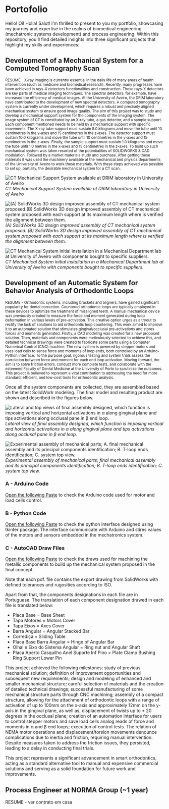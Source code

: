 # Portofolio

Hello! Oi! Holla! Salut! I'm thrilled to present to you my portfolio, showcasing my journey and expertise in the realms of biomedical engineering (mechatronic systems development) and process engineering. Within this repository, you'll find detailed insights into three significant projects that highlight my skills and experiences:

## Development of a Mechanical System for a Computed Tomography Scan

<sub> RESUME - X-ray imaging is currently essential in the daily life of many areas of health intervention (such as medicine and biomedical research). Recently, many progresses have been achieved in rays-X detectors functionalities and construction. These rays-X detectors are key parts of medical imaging techniques. The spectral detectors, for example, have increased the efficiency of medical images. At the University of Aveiro, the DRIM laboratory have contributed to the development of new spectral detectors. A computed tomography system is currently under development, which requires a robust and precisely aligned mechanical system to ensure good image quality. The aim of this project was to study and develop a mechanical support system for the components of the imaging system. The image system of CT is constituted by an X-ray tube, a gas detector, and a sample support. Each component mentioned needs to be held by a mechanical support with specific movements. The X-ray tube support must sustain 5.0 kilograms and move the tube until 10 centimetres in the y-axes and 15 centimetres in the z-axes. The detector support must sustain 10.0 kilograms and move the tube until 10 centimetres in the y-axes and 15 centimetres in the z-axes. Finally, the sample support must sustain 1.0 kilograms and move the tube until 1.0 metres in the x-axes and 15 centimetres in the z-axes. To build up such mechanical system was taken resorted of the potentialities of SOLIDWORKS & CAD modulation. Followed by a market materials study and purchase. After getting these materials it was used the machinery available at the mechanical and physics departments of the University of Aveiro to work these materials. With these steps achieved was possible to set up, partially, the desirable mechanical system for a CT scan. </sub>

![CT Mechanical Support System available at DRIM laboratory in University of Aveiro](Sistema.png)
*CT Mechanical Support System available at DRIM laboratory in University of Aveiro*

![(A) SolidWorks 3D design improved assembly of CT mechanical system proposed.(B) SolidWorks 3D design improved assembly of CT mechanical system proposed with each support at its maximum length where is verified the alignment between them.](sist_model.png)
*(A) SolidWorks 3D design improved assembly of CT mechanical system proposed. (B) SolidWorks 3D design improved assembly of CT mechanical system proposed with each support at its maximum length where is verified the alignment between them.*

![CT Mechanical System initial installation in a Mechanical Department lab at University of Aveiro with components bought to specific suppliers.](Sist_CT.jpeg)
*CT Mechanical System initial installation in a Mechanical Department lab at University of Aveiro with components bought to specific suppliers.*


## Development of an Automatic System for Behavior Analysis of Orthodontic Loops

<sup>RESUME - Orthodontic systems, including brackets and aligners, have gained significant popularity for dental correction. Countered orthodontic loops are typically employed in these devices to optimize the treatment of misaligned teeth. A manual mechanical device was previously created to measure the force and moment generated during loop deformation in various levels of pre-activation. This creative option urges as a tryout to rectify the lack of solutions to aid orthodontic loop countering. This work aimed to improve it to an automated solution that stimulates gingival/occlusal pre-activations and stores forces and moments generated. Firstly, a CAD modeling was created for a new proposed solution. Then, materials and components were meticulously selected to achieve this, and detailed technical drawings were created to fabricate some parts using a Computer Numerical Control (CNC) machine. The new system is powered by stepper motors and uses load cells to sense force and moments of loop ends, both controlled by an Arduino-Python interface. To the purpose goal, rigorous testing and system trials assess the correlation between force and moment for each end loop activation. Moving forward, the aim is to solve friction errors, conduct more complete tests, and collaborate with the esteemed Faculty of Dental Medicine at the University of Porto to scrutinize the outcomes. This project is believed to represent a vital contribution to addressing the need for more standard, efficient, and low-cost tools for orthodontic analysis.</sup>

Once all the system components are collected, they are assembled based on the latest SolidWork modeling. The final model and resulting product are shown and described in the figures below.

![Lateral and top views of final assembly designed, which function is imposing vertical and horizontal activations in α along gingival plane and tips activations along occlusal pane in β end loop.](sis_total_total.png)
*Lateral view of final assembly designed, which function is imposing vertical and horizontal activations in α along gingival plane and tips activations along occlusal pane in β end loop.*

![Experimental assembly of mechanical parts; A. final mechanical assembly and its principal components identification; B. T-loop ends identification; C. system top view.](sistema_robot.png)
*Experimental assembly of mechanical parts; final mechanical assembly and its principal components identification; B. T-loop ends identification; C. system top view.*

### A - Arduino Code
[Open the following Paste](./arduino_code.ino/) to check the Arduino code used for motor and load cells control.
### B - Python Code
[Open the following Paste](./python_code.py/) to check the python interface designed using tkinter package. The interface communicate with Arduino and stires values of the motors and sensors embedded in the mechatronics system.


### C - AutoCAD Draw Files
[Open the following Paste](./2D%20Technical%20Draws/) to check the draws used for machining the metallic components to build up the mechanical system proposed in the final concept.

Note that each pdf. file contains the export drawing from SolidWorks with defined tolerances and rugosities according to ISO.

Apart from that, the components designations in each file are in Portuguese. The translation of each component designation drawed in each file is translated below:
- Placa Base = Base Sheet
- Tapa Motores = Motors Cover
- Tapa Eixos = Axes Cover
- Barra Angular = Angular Stacked Bar
- Corrediça = Sliding Table
- Placa Base Barra Angular = Hinge of Angular Bar
- Olhal e Eixo do Sistema Angular = Ring nut and Angular Shaft
- Placa Aperto Casquilho Anel Suporte Inf Pino = Plate Clamp Bushing Ring Support Lower Pin

This project achieved the following milestones: study of previous mechanical solution; definition of improvement opportunities and subsequent new requirements; design and modeling of enhanced and smaller mechanical structure; careful selection of materials and the creation of detailed technical drawings; successful manufacturing of some mechanical structure parts through CNC machining; assembly of a compact structure, allowing for the attachment of orthodontic loops with a range of activation of up to 100mm on the x-axis and approximately 12mm on the y-axis in the gingival plane, as well as, displacement of twists up to ± 20 degrees in the occlusal plane; creation of an automation interface for users to control stepper motors and save load cells analog reads of force and moments in α and β end loops; execution of control tests. The relation of NEMA motor operations and displacement/torsion movements denounce complications due to inertia and friction, requiring manual intervention. Despite measures taken to address the friction issues, they persisted, leading to a delay in conducting final trials.

This project represents a significant advancement in smart orthodontics, acting as a standard alternative tool to manual and expensive commercial solutions and serving as a solid foundation for future work and improvements.


## Process Engineer at NORMA Group (~1 year)

RESUME - ver contrato em casa
